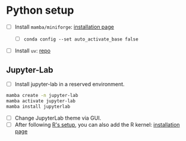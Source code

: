 # Python setup

- [ ] Install `mamba/miniforge`: [installation page](https://github.com/conda-forge/miniforge?tab=readme-ov-file#unix-like-platforms-macos-linux--wsl)

  - [ ] `conda config --set auto_activate_base false`

- [ ] Install `uv`: [repo](https://github.com/astral-sh/uv)

## Jupyter-Lab

- [ ] Install jupyter-lab in a reserved environment.

```bash
mamba create -n jupyter-lab
mamba activate jupyter-lab
mamba install jupyterlab
```

- [ ] Change JupyterLab theme via GUI.
- [ ] After following [R's setup](/first_setup/r.html),
      you can also add the R kernel: [installation page](https://irkernel.github.io/installation/)
